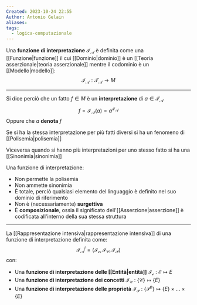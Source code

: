 ```yaml
---
Created: 2023-10-24 22:55
Author: Antonio Gelain
aliases: 
tags:
  - logica-computazionale
---
```


Una **funzione di interpretazione** $\mathcal{I}_{\mathcal{A}}$ è definita come una [[Funzione|funzione]] il cui [[Dominio|dominio]] è un [[Teoria asserzionale|teoria asserzionale]] mentre il codominio è un [[Modello|modello]]:
$$\mathcal{I_{A} : T_{A}} \rightarrow M$$

---

Si dice perciò che un fatto $f \in M$ è un **interpretazione** di $a \in \mathcal{T_{A}}$
$$f = \mathcal{I_{A}}(a) = a^{\mathcal{I_{A}}}$$
Oppure che $a$ **denota** $f$

Se si ha la stessa interpretazione per più fatti diversi si ha un fenomeno di [[Polisemia|polisemia]]

Viceversa quando si hanno più interpretazioni per uno stesso fatto si ha una [[Sinonimia|sinonimia]]

Una funzione di interpretazione:
- Non permette la polisemia
- Non ammette sinonimia
- È totale, perciò qualsiasi elemento del linguaggio è definito nel suo dominio di riferimento
- Non è (necessariamente) **surgettiva**
- È **composizionale**, ossia il significato dell'[[Asserzione|asserzione]] è codificata all'interno della sua stessa struttura

---

La [[Rappresentazione intensiva|rappresentazione intensiva]] di una funzione di interpretazione definita come:
$$\mathcal{I_{A}}^{i} = \langle \mathcal{I_{e}}, \mathcal{I_{C}}, \mathcal{I_{P}} \rangle$$
con:
- Una **funzione di interpretazione delle [[Entità|entità]]** $\mathcal{I_{e}}\ :\ \mathcal{E} \mapsto E$
- Una **funzione di interpretazione dei concetti** $\mathcal{I_{C}}\ :\ \{ \mathcal{C} \} \mapsto \{ E \}$
- Una **funzione di interpretazione delle proprietà** $\mathcal{I_{P}}\ :\ \{ \mathcal{P}^{n} \} \mapsto \{ E \} \times ... \times \{ E \}$
